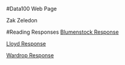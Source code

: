 #Data100 Web Page

Zak Zeledon

#Reading Responses
[Blumenstock Response](https://szzeledon.github.io/workshop3/Blumenstock)

[Lloyd Response](https://szzeledon.github.io/workshop3/T.%20Lloyd%20Response)

[Wardrop Response](https://szzeledon.github.io/workshop3/Wardrop%20Response.md)
